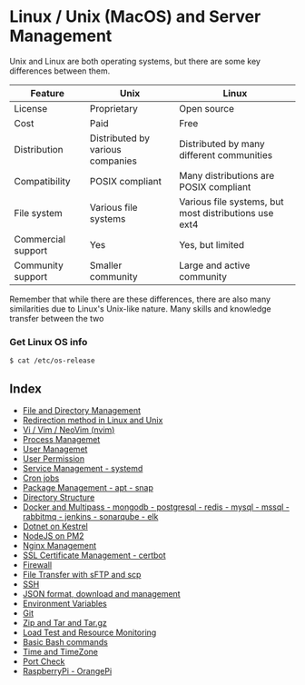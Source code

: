 # Linux / Unix (MacOS) and Server Management

Unix and Linux are both operating systems, but there are some key differences between them.

| Feature            | Unix                             | Linux                                                 |
|--------------------|----------------------------------|-------------------------------------------------------|
| License            | Proprietary                      | Open source                                           |
| Cost               | Paid                             | Free                                                  |
| Distribution       | Distributed by various companies | Distributed by many different communities             |
| Compatibility      | POSIX compliant                  | Many distributions are POSIX compliant                |
| File system        | Various file systems             | Various file systems, but most distributions use ext4 |
| Commercial support | Yes                              | Yes, but limited                                      |
| Community support  | Smaller community                | Large and active community                            |

Remember that while there are these differences, there are also many similarities due to Linux's Unix-like nature. Many skills and knowledge transfer between the two

### Get Linux OS info
```
$ cat /etc/os-release
```

## Index
- [File and Directory Management](file-directory-management.md)
- [Redirection method in Linux and Unix](redirection.md)
- [Vi / Vim / NeoVim (nvim)](vim.md)
- [Process Managemet](process-management.md)
- [User Managemet](user-management.md)
- [User Permission](user-permission.md)
- [Service Management - systemd](service-management.md)
- [Cron jobs](cron-jobs.md)
- [Package Management - apt - snap](package-management.md)
- [Directory Structure](directory-structure.md)
- [Docker and Multipass - mongodb - postgresql - redis - mysql - mssql - rabbitmq - jenkins - sonarqube - elk](docker-and-multipass.md)
- [Dotnet on Kestrel](dotnet-kestrel.md)
- [NodeJS on PM2](node-pm2.md)
- [Nginx Management](nginx.md)
- [SSL Certificate Management - certbot](ssl-certificate-management.md)
- [Firewall](firewall.md)
- [File Transfer with sFTP and scp](file-transfer.md)
- [SSH](ssh.md)
- [JSON format, download and management](json-management.md)
- [Environment Variables](environment-variables.md)
- [Git](git.md)
- [Zip and Tar and Tar.gz](zip-tar-tar.gz.md)
- [Load Test and Resource Monitoring](load-test-and-resource-monitoring.md)
- [Basic Bash commands](bash-commands.md)
- [Time and TimeZone](time-timezone.md)
- [Port Check](port-check.md)
- [RaspberryPi - OrangePi](raspberrypi-orangepi.md)

